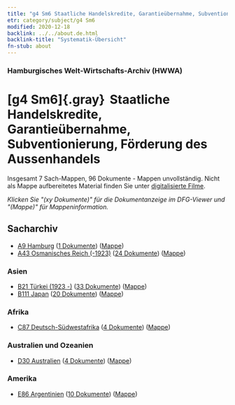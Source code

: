 ```yaml
---
title: "g4 Sm6 Staatliche Handelskredite, Garantieübernahme, Subventionierung, Förderung des Aussenhandels"
etr: category/subject/g4 Sm6
modified: 2020-12-18
backlink: ../../about.de.html
backlink-title: "Systematik-Übersicht"
fn-stub: about
---
```


### Hamburgisches Welt-Wirtschafts-Archiv (HWWA)
# [g4 Sm6]{.gray}&#8201; Staatliche Handelskredite, Garantieübernahme, Subventionierung, Förderung des Aussenhandels&#160; 




Insgesamt 7 Sach-Mappen, 96 Dokumente - Mappen unvollständig.
Nicht als Mappe aufbereitetes Material finden Sie unter [digitalisierte Filme](/film/h1_sh).

_Klicken Sie "(xy Dokumente)" für die Dokumentanzeige im DFG-Viewer und "(Mappe)" für Mappeninformation._

## Sacharchiv



- [A9 Hamburg](../../../geo/about.de.html#A9) (<a href="https://dfg-viewer.de/show/?tx_dlf[id]=https://pm20.zbw.eu/mets/sh/1409xx/140905/1444xx/144487/public.mets.de.xml" target="_blank">1 Dokumente</a>) ([Mappe](http://purl.org/pressemappe20/folder/sh/140905,144487))
- [A43 Osmanisches Reich (-1923)](../../../geo/about.de.html#A43) (<a href="https://dfg-viewer.de/show/?tx_dlf[id]=https://pm20.zbw.eu/mets/sh/1410xx/141034/1444xx/144487/public.mets.de.xml" target="_blank">24 Dokumente</a>) ([Mappe](http://purl.org/pressemappe20/folder/sh/141034,144487))

### Asien

- [B21 Türkei (1923 -)](../../../geo/about.de.html#B21) (<a href="https://dfg-viewer.de/show/?tx_dlf[id]=https://pm20.zbw.eu/mets/sh/1411xx/141111/1444xx/144487/public.mets.de.xml" target="_blank">33 Dokumente</a>) ([Mappe](http://purl.org/pressemappe20/folder/sh/141111,144487))
- [B111 Japan](../../../geo/about.de.html#B111) (<a href="https://dfg-viewer.de/show/?tx_dlf[id]=https://pm20.zbw.eu/mets/sh/1412xx/141272/1444xx/144487/public.mets.de.xml" target="_blank">20 Dokumente</a>) ([Mappe](http://purl.org/pressemappe20/folder/sh/141272,144487))

### Afrika

- [C87 Deutsch-Südwestafrika](../../../geo/about.de.html#C87) (<a href="https://dfg-viewer.de/show/?tx_dlf[id]=https://pm20.zbw.eu/mets/sh/1414xx/141450/1444xx/144487/public.mets.de.xml" target="_blank">4 Dokumente</a>) ([Mappe](http://purl.org/pressemappe20/folder/sh/141450,144487))

### Australien und Ozeanien

- [D30 Australien](../../../geo/about.de.html#D30) (<a href="https://dfg-viewer.de/show/?tx_dlf[id]=https://pm20.zbw.eu/mets/sh/1416xx/141621/1444xx/144487/public.mets.de.xml" target="_blank">4 Dokumente</a>) ([Mappe](http://purl.org/pressemappe20/folder/sh/141621,144487))

### Amerika

- [E86 Argentinien](../../../geo/about.de.html#E86) (<a href="https://dfg-viewer.de/show/?tx_dlf[id]=https://pm20.zbw.eu/mets/sh/1416xx/141692/1444xx/144487/public.mets.de.xml" target="_blank">10 Dokumente</a>) ([Mappe](http://purl.org/pressemappe20/folder/sh/141692,144487))


